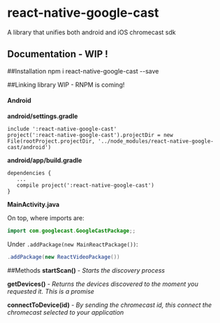 # react-native-google-cast

A library that unifies both android and iOS chromecast sdk

## Documentation - WIP !

##Installation
npm i react-native-google-cast --save

##Linking library
WIP - RNPM is coming!
#### Android

**android/settings.gradle**
```
include ':react-native-google-cast'
project(':react-native-google-cast').projectDir = new File(rootProject.projectDir, '../node_modules/react-native-google-cast/android')
```

**android/app/build.gradle**
```
dependencies {
   ...
   compile project(':react-native-google-cast')
}
```

**MainActivity.java**

On top, where imports are:
```java
import com.googlecast.GoogleCastPackage;;
```

Under `.addPackage(new MainReactPackage())`:
```java
.addPackage(new ReactVideoPackage())
```

##Methods
**startScan()** -  *Starts the discovery process*

**getDevices()** -  *Returns the devices discovered to the moment you requested it. This is a promise*

**connectToDevice(id)** - *By sending the chromecast id, this connect the chromecast selected to your application*
